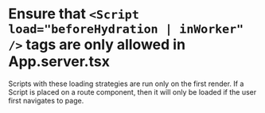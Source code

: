 # Ensure that `<Script load="beforeHydration | inWorker" />` tags are only allowed in App.server.tsx

Scripts with these loading strategies are run only on the first render. If a Script is placed on a route component, then it will only be loaded if the user first navigates to page.
